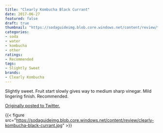```yaml
---
title: "Clearly Kombucha Black Currant"
date: 2017-06-27
featured: false
draft: true
thumbnail: "https://sodaguideimg.blob.core.windows.net/content/review/thumbs/clearly-kombucha-black-currant.jpg"
categories:
- soda
- water
- kombucha
- other
ratings:
- Recommended
tags:
- Slightly Sweet
brands:
- Clearly Kombucha
---
```


Slightly sweet. Fruit start slowly gives way to medium sharp vinegar. Mild lingering finish. Recommended.

[Originally posted to Twitter.](https://twitter.com/Cavorter/status/879882925709418497)

{{< figure src="https://sodaguideimg.blob.core.windows.net/content/review/clearly-kombucha-black-currant.jpg" >}}

